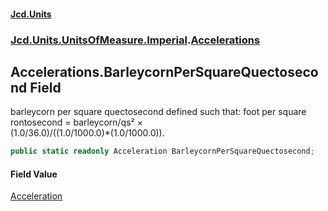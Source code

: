 #### [Jcd.Units](index.md 'index')
### [Jcd.Units.UnitsOfMeasure.Imperial](Jcd.Units.UnitsOfMeasure.Imperial.md 'Jcd.Units.UnitsOfMeasure.Imperial').[Accelerations](Accelerations.md 'Jcd.Units.UnitsOfMeasure.Imperial.Accelerations')

## Accelerations.BarleycornPerSquareQuectosecond Field

barleycorn per square quectosecond defined such that: foot per square rontosecond = barleycorn/qs² ×  
(1.0/36.0)/((1.0/1000.0)*(1.0/1000.0)).

```csharp
public static readonly Acceleration BarleycornPerSquareQuectosecond;
```

#### Field Value
[Acceleration](Acceleration.md 'Jcd.Units.UnitTypes.Acceleration')